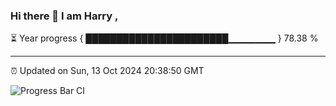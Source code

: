### Hi there 👋 I am Harry , 

⏳ Year progress { ███████████████████████▁▁▁▁▁▁▁ } 78.38 %

---

⏰ Updated on Sun, 13 Oct 2024 20:38:50 GMT

![Progress Bar CI](https://github.com/duykhang68/duykhang68/workflows/Progress%20Bar%20CI/badge.svg)

